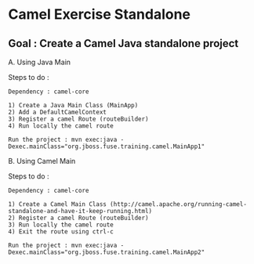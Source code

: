 Camel Exercise Standalone
=========================

Goal : Create a Camel Java standalone project
---------------------------------------------

A. Using Java Main

Steps to do :

    Dependency : camel-core

    1) Create a Java Main Class (MainApp)
    2) Add a DefaultCamelContext
    3) Register a camel Route (routeBuilder)
    4) Run locally the camel route

    Run the project : mvn exec:java -Dexec.mainClass="org.jboss.fuse.training.camel.MainApp1"


B. Using Camel Main

Steps to do :

    Dependency : camel-core

    1) Create a Camel Main Class (http://camel.apache.org/running-camel-standalone-and-have-it-keep-running.html)
    2) Register a camel Route (routeBuilder)
    3) Run locally the camel route
    4) Exit the route using ctrl-c

    Run the project : mvn exec:java -Dexec.mainClass="org.jboss.fuse.training.camel.MainApp2"
